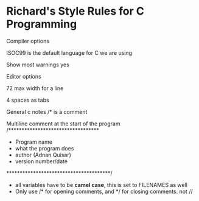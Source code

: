 # Richard's Style Rules for C Programming

Compiler options

 ISOC99 is the default language for C we are using

 Show most warnings yes

 Editor options

 72 max width for a line

 4 spaces as tabs

 General c notes /\* is a comment

 Multiline comment at the start of the program /\*\*\*\*\*\*\*\*\*\*\*\*\*\*\*\*\*\*\*\*\*\*\*\*\*\*\*\*\*\*\*\*\*\*

*  Program name
*  what the program does
*  author \(Adnan Quisar\)
*  version number/date

 \*\*\*\*\*\*\*\*\*\*\*\*\*\*\*\*\*\*\*\*\*\*\*\*\*\*\*\*\*\*\*\*\*\*\*\*\*\*\*/



*  all variables have to be **camel case**, this is set to FILENAMES as well
*  Only use /\* for opening comments, and \*/ for closing comments. not //

